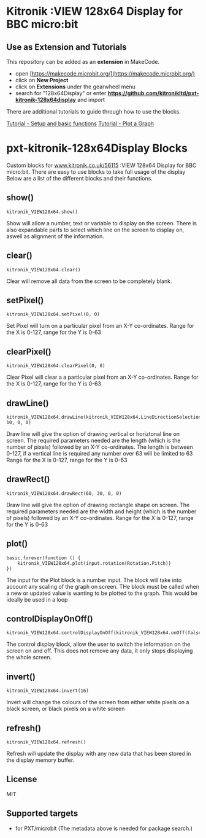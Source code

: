 
# Kitronik :VIEW 128x64 Display for BBC micro:bit

## Use as Extension and Tutorials

This repository can be added as an **extension** in MakeCode.

* open [https://makecode.microbit.org/](https://makecode.microbit.org/)
* click on **New Project**
* click on **Extensions** under the gearwheel menu
* search for "128x64Display" or enter **https://github.com/kitronikltd/pxt-kitronik-128x64display** and import

There are additional tutorials to guide through how to use the blocks.

[Tutorial - Setup and basic functions](https://makecode.microbit.org/#tutorial:github:kitronikltd/pxt-kitronik-128x64display/Tutorial_A_Setup_and_basic_function)
[Tutorial - Plot a Graph](https://makecode.microbit.org/#tutorial:github:kitronikltd/pxt-kitronik-128x64display/Tutorial_B_Plot_Graph)

# pxt-kitronik-128x64Display Blocks

Custom blocks for www.kitronik.co.uk/56115 :VIEW 128x64 Display for BBC micro:bit.  There are easy to use blocks to take full usage of the display
Below are a list of the different blocks and their functions.

## show()
```blocks
kitronik_VIEW128x64.show()
```
Show will allow a number, text or variable to display on the screen.  There is also expandable parts to select which line on the screen to display on, aswell as alignment of the information.

## clear()
```blocks
kitronik_VIEW128x64.clear()
```
Clear will remove all data from the screen to be completely blank.

## setPixel()
```blocks
kitronik_VIEW128x64.setPixel(0, 0)
```
Set Pixel will turn on a particular pixel from an X-Y co-ordinates. Range for the X is 0-127, range for the Y is 0-63

## clearPixel()
```blocks
kitronik_VIEW128x64.clearPixel(0, 0)
```
Clear Pixel will clear a a particular pixel from an X-Y co-ordinates. Range for the X is 0-127, range for the Y is 0-63

## drawLine()
```blocks
kitronik_VIEW128x64.drawLine(kitronik_VIEW128x64.LineDirectionSelection.horiztonal, 10, 0, 0)
```
Draw line will  give the option of drawing vertical or horiztonal line on screen.  The required parameters needed are the length (which is the number of pixels) followed by an X-Y co-ordinates.
The length is between 0-127, if a vertical line is required any number over 63 will be limited to 63
Range for the X is 0-127, range for the Y is 0-63

## drawRect()
```blocks
kitronik_VIEW128x64.drawRect(60, 30, 0, 0)
```
Draw line will  give the option of drawing rectangle shape on screen.  The required parameters needed are the width and height (which is the number of pixels) followed by an X-Y co-ordinates.
Range for the X is 0-127, range for the Y is 0-63

## plot()
```blocks
basic.forever(function () {
    kitronik_VIEW128x64.plot(input.rotation(Rotation.Pitch))
})
```
The input for the Plot block is a number input.  The block will take into account any scaling of the graph on screen.  THe block must be called when a new or updated value is wanting to be plotted to the graph.
This would be ideally be used in a loop

## controlDisplayOnOff()
```blocks
kitronik_VIEW128x64.controlDisplayOnOff(kitronik_VIEW128x64.onOff(false))
```
The control display block, allow the user to switch the information on the screen on and off.  This does not remove any data, it only stops displaying the whole screen.
## invert()
```blocks
kitronik_VIEW128x64.invert(16)
```
Invert will change the colours of the screen from either white pixels on a black screen, or black pixels on a white screen

## refresh()
```blocks
kitronik_VIEW128x64.refresh()
```
Refresh will update the display with any new data that has been stored in the display memory buffer.

## License

MIT

## Supported targets

* for PXT/microbit
(The metadata above is needed for package search.)